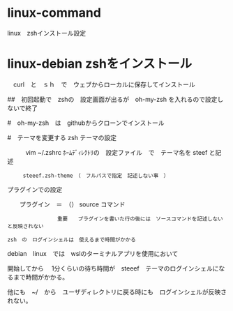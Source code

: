 # linux-command
linux　zshインストール設定

# linux-debian zshをインストール
　curl　と　ｓｈ　で　ウェブからローカルに保存してインストール
 
##　初回起動で　zshの　設定画面が出るが　oh-my-zsh を入れるので設定しないで終了

#　oh-my-zsh　は　githubからクローンでインストール


#　テーマを変更する
zsh テーマの設定


　　　vim ~/.zshrc
         ﾎｰﾑﾃﾞｨﾚｸﾄﾘの　設定ファイル　で　テーマ名を steef と記述　
         
         steeef.zsh-theme　（　フルパスで指定　記述しない事　）

         

プラグインでの設定

　　プラグイン　＝　（）
  source コマンド

                    重要　　プラグインを書いた行の後には　ソースコマンドを記述しないと反映されない
                    
    zsh　の　ログインシェルは　使えるまで時間がかかる
   debian　linux　では　wslのターミナルアプリを使用において
   
   開始してから　   1分くらいの待ち時間が　steeef　テーマのログインシェルになるまで時間がかかる。
   
   
   他にも　~/　から　ユーザディレクトリに戻る時にも　ログインシェルが反映されない。
   
   
